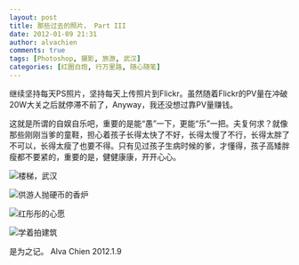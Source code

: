 ```yaml
---
layout: post
title: 那些过去的照片， Part III
date: 2012-01-09 21:31
author: alvachien
comments: true
tags: [Photoshop, 摄影, 旅游, 武汉]
categories: [红圈白炮, 行万里路, 随心随笔]
---
```

继续坚持每天PS照片，坚持每天上传照片到Flickr。虽然随着Flickr的PV量在冲破20W大关之后就停滞不前了，Anyway，我还没想过靠PV量赚钱。

这就是所谓的自娱自乐吧，重要的是能“愚”一下，更能“乐”一把。夫复何求？就像那些刚刚当爹的童鞋，担心着孩子长得太快了不好，长得太慢了不行，长得太胖了不可以，长得太瘦了也要不得。只有见过孩子生病时候的爹，才懂得，孩子高矮胖瘦都不要紧的，重要的是，健健康康，开开心心。

![楼梯，武汉](http://farm8.staticflickr.com/7166/6627453073_62b0295a40_b.jpg)

![供游人抛硬币的香炉](http://farm8.staticflickr.com/7020/6652624505_22a61df12c_b.jpg)


![红彤彤的心愿](http://farm8.staticflickr.com/7010/6666568047_5bff3605c1_b.jpg)


![学着拍建筑](http://farm8.staticflickr.com/7165/6666568653_d4fd1ab56c_b.jpg)


是为之记。
Alva Chien
2012.1.9
